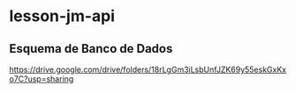 # lesson-jm-api

## Esquema de Banco de Dados

https://drive.google.com/drive/folders/18rLgGm3iLsbUnfJZK69y55eskGxKxo7C?usp=sharing
